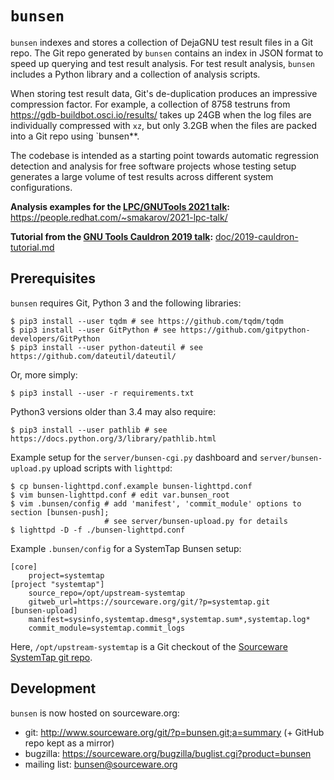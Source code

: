 # `bunsen`

`bunsen` indexes and stores a collection of DejaGNU test result files
in a Git repo. The Git repo generated by `bunsen` contains an index in
JSON format to speed up querying and test result analysis. For test
result analysis, `bunsen` includes a Python library and a collection
of analysis scripts.

When storing test result data, Git's de-duplication produces an
impressive compression factor. For example, a collection of 8758
testruns from https://gdb-buildbot.osci.io/results/ takes up 24GB when
the log files are individually compressed with `xz`, but only 3.2GB
when the files are packed into a Git repo using `bunsen**.

The codebase is intended as a starting point towards automatic regression
detection and analysis for free software projects whose testing setup generates
a large volume of test results across different system configurations.

**Analysis examples for the [LPC/GNUTools 2021 talk](https://www.linuxplumbersconf.org/event/11/contributions/1013/):**
https://people.redhat.com/~smakarov/2021-lpc-talk/

**Tutorial from the [GNU Tools Cauldron 2019 talk](https://gcc.gnu.org/wiki/cauldron2019#cauldron2019talks.Compact_storage_and_analysis_of_DejaGNU_test_logs):**
[doc/2019-cauldron-tutorial.md](doc/2019-cauldron-tutorial.md)

## Prerequisites

`bunsen` requires Git, Python 3 and the following libraries:

    $ pip3 install --user tqdm # see https://github.com/tqdm/tqdm
    $ pip3 install --user GitPython # see https://github.com/gitpython-developers/GitPython
    $ pip3 install --user python-dateutil # see https://github.com/dateutil/dateutil/

Or, more simply:

    $ pip3 install --user -r requirements.txt

Python3 versions older than 3.4 may also require:

    $ pip3 install --user pathlib # see https://docs.python.org/3/library/pathlib.html

Example setup for the `server/bunsen-cgi.py` dashboard and `server/bunsen-upload.py` upload scripts with `lighttpd`:

    $ cp bunsen-lighttpd.conf.example bunsen-lighttpd.conf
    $ vim bunsen-lighttpd.conf # edit var.bunsen_root
    $ vim .bunsen/config # add 'manifest', 'commit_module' options to section [bunsen-push];
                         # see server/bunsen-upload.py for details
    $ lighttpd -D -f ./bunsen-lighttpd.conf

Example `.bunsen/config` for a SystemTap Bunsen setup:

    [core]
    	project=systemtap
    [project "systemtap"]
    	source_repo=/opt/upstream-systemtap
    	gitweb_url=https://sourceware.org/git/?p=systemtap.git
    [bunsen-upload]
    	manifest=sysinfo,systemtap.dmesg*,systemtap.sum*,systemtap.log*
    	commit_module=systemtap.commit_logs

Here, `/opt/upstream-systemtap` is a Git checkout of the [Sourceware SystemTap git repo](https://sourceware.org/git/?p=systemtap.git).

## Development

`bunsen` is now hosted on sourceware.org:

- git: http://www.sourceware.org/git/?p=bunsen.git;a=summary (+ GitHub repo kept as a mirror)
- bugzilla: https://sourceware.org/bugzilla/buglist.cgi?product=bunsen
- mailing list: bunsen@sourceware.org

